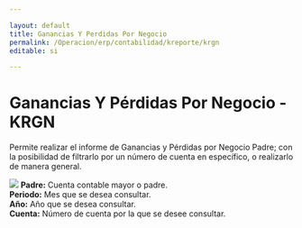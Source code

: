```yaml
---

layout: default
title: Ganancias Y Perdidas Por Negocio
permalink: /Operacion/erp/contabilidad/kreporte/krgn
editable: si

---
```


# Ganancias Y Pérdidas Por Negocio - KRGN

Permite realizar el informe de Ganancias y Pérdidas por Negocio Padre; con la posibilidad de filtrarlo por un número de cuenta en específico, o realizarlo de manera general.  


![](.png)
**Padre:** Cuenta contable mayor o padre.  
**Periodo:** Mes que se desea consultar.  
**Año:** Año que se desea consultar.  
**Cuenta:** Número de cuenta por la que se desee consultar.  








